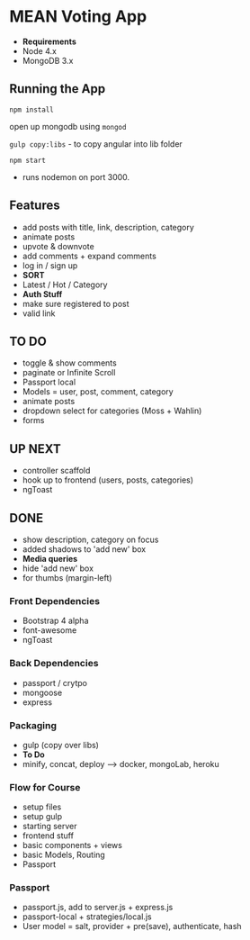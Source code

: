 # MEAN Voting App
- **Requirements**
- Node          4.x
- MongoDB   3.x

## Running the App
`npm install`

open up mongodb using `mongod`

`gulp copy:libs`   -   to copy angular into lib folder

`npm start`

- runs nodemon on port 3000.


## Features
- add posts with title, link, description, category
- animate posts
- upvote & downvote
- add comments + expand comments
- log in / sign up
- **SORT**
- Latest / Hot / Category
- **Auth Stuff**
- make sure registered to post
- valid link


## TO DO
- toggle & show comments
- paginate or Infinite Scroll
- Passport local
- Models  =  user, post, comment, category
- animate posts
- dropdown select for categories (Moss + Wahlin)
- forms


## UP NEXT
- controller scaffold
- hook up to frontend  (users, posts, categories)
- ngToast


## DONE
- show description, category on focus
- added shadows to 'add new' box
- **Media queries**
- hide 'add new' box
- for thumbs (margin-left)


### Front Dependencies
- Bootstrap 4 alpha
- font-awesome
- ngToast

### Back Dependencies
- passport / crytpo
- mongoose
- express

### Packaging
- gulp  (copy over libs)
- **To Do**
- minify, concat, deploy  -->  docker, mongoLab, heroku


### Flow for Course
- setup files
- setup gulp
- starting server
- frontend stuff
- basic components + views
- basic Models, Routing
- Passport


### Passport
- passport.js, add to server.js + express.js
- passport-local  +  strategies/local.js
- User model  =  salt, provider + pre(save), authenticate, hash
